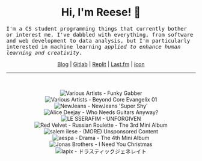 <h1 align="center">Hi, I'm Reese! 👋</h1>

<p><samp>I'm a CS student programming things that currently bother or interest me. I've dabbled with everything, from software and web development to data analysis, but I'm particularly interested in machine learning <i>applied to enhance human learning and creativity.</i></p></samp>

<p align="center">
 <a href="https://renys.dev">Blog</a> | <a href="https://gitlab.com/renys">Gitlab</a> | <a href="https://replit.com/@renys">Replit</a> | <a href="https://last.fm/user/i-dle">Last.fm</a> | <a href="https://picrew.me/en/image_maker/1453974">icon</a>
</p>

<hr class="dotted">
<br>
<!-- lastfm -->
<p align="center"><img src="https://lastfm.freetls.fastly.net/i/u/64s/ba67f3497ff74c0c412b4f861f74b0dc.jpg" title="Various Artists - Funky Gabber"> <img src="https://lastfm.freetls.fastly.net/i/u/64s/af5e9dacaece8ff1fbbdc7bac249bccc.jpg" title="Various Artists - Beyond Core Evangelix 01"> <img src="https://lastfm.freetls.fastly.net/i/u/64s/55b73e13e3c3a49647b910111f18eb12.jpg" title="NewJeans - NewJeans 'Super Shy'"> <img src="https://lastfm.freetls.fastly.net/i/u/64s/f6bf55ded14fbdb79fc41bc3cf44117b.jpg" title="Alice Deejay - Who Needs Guitars Anyway?"> <img src="https://lastfm.freetls.fastly.net/i/u/64s/3440483112bc2197eb2f0be4e83523b0.jpg" title="LE SSERAFIM - UNFORGIVEN"> <img src="https://lastfm.freetls.fastly.net/i/u/64s/fc792422929af7a27deb96cb907dd28a.png" title="Red Velvet - Russian Roulette - The 3rd Mini Album"> <img src="https://lastfm.freetls.fastly.net/i/u/64s/1d6f03b591a3088598a2a93a948e20af.jpg" title="salem ilese - (MORE) Unsponsored Content"> <img src="https://lastfm.freetls.fastly.net/i/u/64s/07bc2400d02a125e7b1ef0858ca57d71.jpg" title="aespa - Drama - The 4th Mini Album"> <img src="https://lastfm.freetls.fastly.net/i/u/64s/1b65345402f27ecdef3e01112730377c.png" title="Jonas Brothers - I Need You Christmas"> <img src="https://lastfm.freetls.fastly.net/i/u/64s/3e2b933fb9efcd0e57c5675d5a752e90.png" title="lapix - ドラスティックジェネレイト"> </p>
